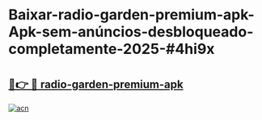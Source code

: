 # Baixar-radio-garden-premium-apk-Apk-sem-anúncios-desbloqueado-completamente-2025-#4hi9x

# <h2><a href="https://ainizakaria.my?title=radio-garden-premium-apk&ref=24M">🔗👉 🔴 radio-garden-premium-apk</a></h2>

[![acn](https://github.com/user-attachments/assets/0f9c940e-d8b0-45ae-aac7-cd30a18b3e1c)](https://ainizakaria.my?title=radio-garden-premium-apk&ref=24M)


